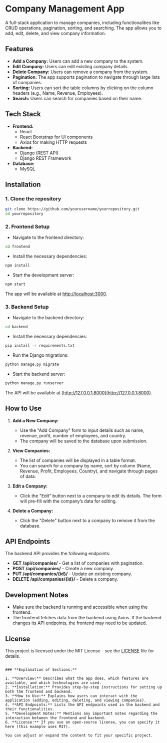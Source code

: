 # Company Management App

A full-stack application to manage companies, including functionalities like CRUD operations, pagination, sorting, and searching. The app allows you to add, edit, delete, and view company information.

## Features
- **Add a Company:** Users can add a new company to the system.
- **Edit Company:** Users can edit existing company details.
- **Delete Company:** Users can remove a company from the system.
- **Pagination:** The app supports pagination to navigate through large lists of companies.
- **Sorting:** Users can sort the table columns by clicking on the column headers (e.g., Name, Revenue, Employees).
- **Search:** Users can search for companies based on their name.

## Tech Stack
- **Frontend:**
  - React
  - React Bootstrap for UI components
  - Axios for making HTTP requests
- **Backend:**
  - Django (REST API)
  - Django REST Framework
- **Database:**
  - MySQL

## Installation

### 1. Clone the repository

```bash
git clone https://github.com/yourusername/yourrepository.git
cd yourrepository
```

### 2. Frontend Setup

- Navigate to the frontend directory:

```bash
cd frontend
```

- Install the necessary dependencies:

```bash
npm install
```

- Start the development server:

```bash
npm start
```

The app will be available at [http://localhost:3000](http://localhost:3000).

### 3. Backend Setup

- Navigate to the backend directory:

```bash
cd backend
```

- Install the necessary dependencies:

```bash
pip install -r requirements.txt
```

- Run the Django migrations:

```bash
python manage.py migrate
```

- Start the backend server:

```bash
python manage.py runserver
```

The API will be available at [http://127.0.0.1:8000](http://127.0.0.1:8000).

## How to Use

1. **Add a New Company:**
   - Use the "Add Company" form to input details such as name, revenue, profit, number of employees, and country.
   - The company will be saved to the database upon submission.

2. **View Companies:**
   - The list of companies will be displayed in a table format.
   - You can search for a company by name, sort by column (Name, Revenue, Profit, Employees, Country), and navigate through pages of data.

3. **Edit a Company:**
   - Click the "Edit" button next to a company to edit its details. The form will pre-fill with the company’s data for editing.

4. **Delete a Company:**
   - Click the "Delete" button next to a company to remove it from the database.

## API Endpoints

The backend API provides the following endpoints:

- **GET /api/companies/** - Get a list of companies with pagination.
- **POST /api/companies/** - Create a new company.
- **PUT /api/companies/{id}/** - Update an existing company.
- **DELETE /api/companies/{id}/** - Delete a company.

## Development Notes

- Make sure the backend is running and accessible when using the frontend.
- The frontend fetches data from the backend using Axios. If the backend changes its API endpoints, the frontend may need to be updated.

## License

This project is licensed under the MIT License - see the [LICENSE](LICENSE) file for details.

```

### **Explanation of Sections:**

1. **Overview:** Describes what the app does, which features are available, and which technologies are used.
2. **Installation:** Provides step-by-step instructions for setting up both the frontend and backend.
3. **How to Use:** Explains how users can interact with the application (adding, editing, deleting, and viewing companies).
4. **API Endpoints:** Lists the API endpoints used in the backend and their functionalities.
5. **Development Notes:** Mentions any important notes regarding the interaction between the frontend and backend.
6. **License:** If you use an open-source license, you can specify it here (this example uses MIT).

You can adjust or expand the content to fit your specific project.